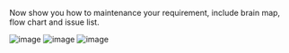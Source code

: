 Now show you how to maintenance your requirement, include brain map, flow chart and issue list.

![image](https://github.com/user-attachments/assets/1363534a-c801-4445-9a54-a2ba2ac84146)
![image](https://github.com/user-attachments/assets/254fe505-b284-4159-aacb-9d828fd189eb)
![image](https://github.com/user-attachments/assets/e69405c5-fa9d-441d-a9ce-835ff9f9f280)


